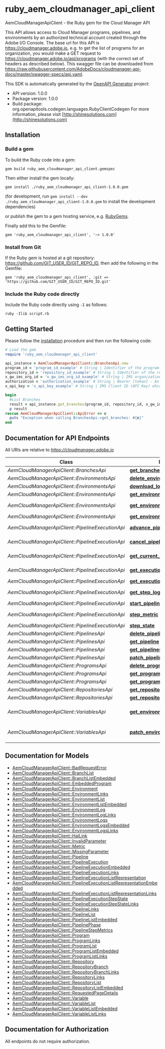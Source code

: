 # ruby_aem_cloudmanager_api_client

AemCloudManagerApiClient - the Ruby gem for the Cloud Manager API

This API allows access to Cloud Manager programs, pipelines, and environments by an authorized technical account created through the Adobe I/O Console. The base url for this API is https://cloudmanager.adobe.io, e.g. to get the list of programs for an organization, you would make a GET request to https://cloudmanager.adobe.io/api/programs (with the correct set of headers as described below). This swagger file can be downloaded from https://raw.githubusercontent.com/AdobeDocs/cloudmanager-api-docs/master/swagger-specs/api.yaml.

This SDK is automatically generated by the [OpenAPI Generator](https://openapi-generator.tech) project:

- API version: 1.0.0
- Package version: 1.0.0
- Build package: org.openapitools.codegen.languages.RubyClientCodegen
For more information, please visit [http://shinesolutions.com](http://shinesolutions.com)

## Installation

### Build a gem

To build the Ruby code into a gem:

```shell
gem build ruby_aem_cloudmanager_api_client.gemspec
```

Then either install the gem locally:

```shell
gem install ./ruby_aem_cloudmanager_api_client-1.0.0.gem
```

(for development, run `gem install --dev ./ruby_aem_cloudmanager_api_client-1.0.0.gem` to install the development dependencies)

or publish the gem to a gem hosting service, e.g. [RubyGems](https://rubygems.org/).

Finally add this to the Gemfile:

    gem 'ruby_aem_cloudmanager_api_client', '~> 1.0.0'

### Install from Git

If the Ruby gem is hosted at a git repository: https://github.com/GIT_USER_ID/GIT_REPO_ID, then add the following in the Gemfile:

    gem 'ruby_aem_cloudmanager_api_client', :git => 'https://github.com/GIT_USER_ID/GIT_REPO_ID.git'

### Include the Ruby code directly

Include the Ruby code directly using `-I` as follows:

```shell
ruby -Ilib script.rb
```

## Getting Started

Please follow the [installation](#installation) procedure and then run the following code:

```ruby
# Load the gem
require 'ruby_aem_cloudmanager_api_client'

api_instance = AemCloudManagerApiClient::BranchesApi.new
program_id = 'program_id_example' # String | Identifier of the program.
repository_id = 'repository_id_example' # String | Identifier of the repository
x_gw_ims_org_id = 'x_gw_ims_org_id_example' # String | IMS organization ID that the request is being made under.
authorization = 'authorization_example' # String | Bearer [token] - An access token for the technical account created through integration with Adobe IO
x_api_key = 'x_api_key_example' # String | IMS Client ID (API Key) which is subscribed to consume services on console.adobe.io

begin
  #List Branches
  result = api_instance.get_branches(program_id, repository_id, x_gw_ims_org_id, authorization, x_api_key)
  p result
rescue AemCloudManagerApiClient::ApiError => e
  puts "Exception when calling BranchesApi->get_branches: #{e}"
end

```

## Documentation for API Endpoints

All URIs are relative to *https://cloudmanager.adobe.io*

Class | Method | HTTP request | Description
------------ | ------------- | ------------- | -------------
*AemCloudManagerApiClient::BranchesApi* | [**get_branches**](docs/BranchesApi.md#get_branches) | **GET** /api/program/{programId}/repository/{repositoryId}/branches | List Branches
*AemCloudManagerApiClient::EnvironmentsApi* | [**delete_environment**](docs/EnvironmentsApi.md#delete_environment) | **DELETE** /api/program/{programId}/environment/{environmentId} | DeleteEnvironment
*AemCloudManagerApiClient::EnvironmentsApi* | [**download_logs**](docs/EnvironmentsApi.md#download_logs) | **GET** /api/program/{programId}/environment/{environmentId}/logs/download | Download Logs
*AemCloudManagerApiClient::EnvironmentsApi* | [**get_environment**](docs/EnvironmentsApi.md#get_environment) | **GET** /api/program/{programId}/environment/{environmentId} | Get Environment
*AemCloudManagerApiClient::EnvironmentsApi* | [**get_environment_logs**](docs/EnvironmentsApi.md#get_environment_logs) | **GET** /api/program/{programId}/environment/{environmentId}/logs | Get Environment Logs
*AemCloudManagerApiClient::EnvironmentsApi* | [**get_environments**](docs/EnvironmentsApi.md#get_environments) | **GET** /api/program/{programId}/environments | List Environments
*AemCloudManagerApiClient::PipelineExecutionApi* | [**advance_pipeline_execution**](docs/PipelineExecutionApi.md#advance_pipeline_execution) | **PUT** /api/program/{programId}/pipeline/{pipelineId}/execution/{executionId}/phase/{phaseId}/step/{stepId}/advance | Advance
*AemCloudManagerApiClient::PipelineExecutionApi* | [**cancel_pipeline_execution_step**](docs/PipelineExecutionApi.md#cancel_pipeline_execution_step) | **PUT** /api/program/{programId}/pipeline/{pipelineId}/execution/{executionId}/phase/{phaseId}/step/{stepId}/cancel | Cancel
*AemCloudManagerApiClient::PipelineExecutionApi* | [**get_current_execution**](docs/PipelineExecutionApi.md#get_current_execution) | **GET** /api/program/{programId}/pipeline/{pipelineId}/execution | Get current pipeline execution
*AemCloudManagerApiClient::PipelineExecutionApi* | [**get_execution**](docs/PipelineExecutionApi.md#get_execution) | **GET** /api/program/{programId}/pipeline/{pipelineId}/execution/{executionId} | Get pipeline execution
*AemCloudManagerApiClient::PipelineExecutionApi* | [**get_executions**](docs/PipelineExecutionApi.md#get_executions) | **GET** /api/program/{programId}/pipeline/{pipelineId}/executions | List Executions
*AemCloudManagerApiClient::PipelineExecutionApi* | [**get_step_logs**](docs/PipelineExecutionApi.md#get_step_logs) | **GET** /api/program/{programId}/pipeline/{pipelineId}/execution/{executionId}/phase/{phaseId}/step/{stepId}/logs | Get logs
*AemCloudManagerApiClient::PipelineExecutionApi* | [**start_pipeline**](docs/PipelineExecutionApi.md#start_pipeline) | **PUT** /api/program/{programId}/pipeline/{pipelineId}/execution | Start the pipeline
*AemCloudManagerApiClient::PipelineExecutionApi* | [**step_metric**](docs/PipelineExecutionApi.md#step_metric) | **GET** /api/program/{programId}/pipeline/{pipelineId}/execution/{executionId}/phase/{phaseId}/step/{stepId}/metrics | Get step metrics
*AemCloudManagerApiClient::PipelineExecutionApi* | [**step_state**](docs/PipelineExecutionApi.md#step_state) | **GET** /api/program/{programId}/pipeline/{pipelineId}/execution/{executionId}/phase/{phaseId}/step/{stepId} | Get step state
*AemCloudManagerApiClient::PipelinesApi* | [**delete_pipeline**](docs/PipelinesApi.md#delete_pipeline) | **DELETE** /api/program/{programId}/pipeline/{pipelineId} | Delete a Pipeline
*AemCloudManagerApiClient::PipelinesApi* | [**get_pipeline**](docs/PipelinesApi.md#get_pipeline) | **GET** /api/program/{programId}/pipeline/{pipelineId} | Get Pipeline
*AemCloudManagerApiClient::PipelinesApi* | [**get_pipelines**](docs/PipelinesApi.md#get_pipelines) | **GET** /api/program/{programId}/pipelines | List Pipelines
*AemCloudManagerApiClient::PipelinesApi* | [**patch_pipeline**](docs/PipelinesApi.md#patch_pipeline) | **PATCH** /api/program/{programId}/pipeline/{pipelineId} | Patches Pipeline
*AemCloudManagerApiClient::ProgramsApi* | [**delete_program**](docs/ProgramsApi.md#delete_program) | **DELETE** /api/program/{programId} | Delete Program
*AemCloudManagerApiClient::ProgramsApi* | [**get_program**](docs/ProgramsApi.md#get_program) | **GET** /api/program/{programId} | Get Program
*AemCloudManagerApiClient::ProgramsApi* | [**get_programs**](docs/ProgramsApi.md#get_programs) | **GET** /api/programs | Lists Programs
*AemCloudManagerApiClient::RepositoriesApi* | [**get_repositories**](docs/RepositoriesApi.md#get_repositories) | **GET** /api/program/{programId}/repositories | Lists Repositories
*AemCloudManagerApiClient::RepositoriesApi* | [**get_repository**](docs/RepositoriesApi.md#get_repository) | **GET** /api/program/{programId}/repository/{repositoryId} | Get Repository
*AemCloudManagerApiClient::VariablesApi* | [**get_environment_variables**](docs/VariablesApi.md#get_environment_variables) | **GET** /api/program/{programId}/environment/{environmentId}/variables | List User Environment Variables
*AemCloudManagerApiClient::VariablesApi* | [**patch_environment_variables**](docs/VariablesApi.md#patch_environment_variables) | **PATCH** /api/program/{programId}/environment/{environmentId}/variables | Patch User Environment Variables


## Documentation for Models

 - [AemCloudManagerApiClient::BadRequestError](docs/BadRequestError.md)
 - [AemCloudManagerApiClient::BranchList](docs/BranchList.md)
 - [AemCloudManagerApiClient::BranchListEmbedded](docs/BranchListEmbedded.md)
 - [AemCloudManagerApiClient::EmbeddedProgram](docs/EmbeddedProgram.md)
 - [AemCloudManagerApiClient::Environment](docs/Environment.md)
 - [AemCloudManagerApiClient::EnvironmentLinks](docs/EnvironmentLinks.md)
 - [AemCloudManagerApiClient::EnvironmentList](docs/EnvironmentList.md)
 - [AemCloudManagerApiClient::EnvironmentListEmbedded](docs/EnvironmentListEmbedded.md)
 - [AemCloudManagerApiClient::EnvironmentLog](docs/EnvironmentLog.md)
 - [AemCloudManagerApiClient::EnvironmentLogLinks](docs/EnvironmentLogLinks.md)
 - [AemCloudManagerApiClient::EnvironmentLogs](docs/EnvironmentLogs.md)
 - [AemCloudManagerApiClient::EnvironmentLogsEmbedded](docs/EnvironmentLogsEmbedded.md)
 - [AemCloudManagerApiClient::EnvironmentLogsLinks](docs/EnvironmentLogsLinks.md)
 - [AemCloudManagerApiClient::HalLink](docs/HalLink.md)
 - [AemCloudManagerApiClient::InvalidParameter](docs/InvalidParameter.md)
 - [AemCloudManagerApiClient::Metric](docs/Metric.md)
 - [AemCloudManagerApiClient::MissingParameter](docs/MissingParameter.md)
 - [AemCloudManagerApiClient::Pipeline](docs/Pipeline.md)
 - [AemCloudManagerApiClient::PipelineExecution](docs/PipelineExecution.md)
 - [AemCloudManagerApiClient::PipelineExecutionEmbedded](docs/PipelineExecutionEmbedded.md)
 - [AemCloudManagerApiClient::PipelineExecutionLinks](docs/PipelineExecutionLinks.md)
 - [AemCloudManagerApiClient::PipelineExecutionListRepresentation](docs/PipelineExecutionListRepresentation.md)
 - [AemCloudManagerApiClient::PipelineExecutionListRepresentationEmbedded](docs/PipelineExecutionListRepresentationEmbedded.md)
 - [AemCloudManagerApiClient::PipelineExecutionListRepresentationLinks](docs/PipelineExecutionListRepresentationLinks.md)
 - [AemCloudManagerApiClient::PipelineExecutionStepState](docs/PipelineExecutionStepState.md)
 - [AemCloudManagerApiClient::PipelineExecutionStepStateLinks](docs/PipelineExecutionStepStateLinks.md)
 - [AemCloudManagerApiClient::PipelineLinks](docs/PipelineLinks.md)
 - [AemCloudManagerApiClient::PipelineList](docs/PipelineList.md)
 - [AemCloudManagerApiClient::PipelineListEmbedded](docs/PipelineListEmbedded.md)
 - [AemCloudManagerApiClient::PipelinePhase](docs/PipelinePhase.md)
 - [AemCloudManagerApiClient::PipelineStepMetrics](docs/PipelineStepMetrics.md)
 - [AemCloudManagerApiClient::Program](docs/Program.md)
 - [AemCloudManagerApiClient::ProgramLinks](docs/ProgramLinks.md)
 - [AemCloudManagerApiClient::ProgramList](docs/ProgramList.md)
 - [AemCloudManagerApiClient::ProgramListEmbedded](docs/ProgramListEmbedded.md)
 - [AemCloudManagerApiClient::ProgramListLinks](docs/ProgramListLinks.md)
 - [AemCloudManagerApiClient::Repository](docs/Repository.md)
 - [AemCloudManagerApiClient::RepositoryBranch](docs/RepositoryBranch.md)
 - [AemCloudManagerApiClient::RepositoryBranchLinks](docs/RepositoryBranchLinks.md)
 - [AemCloudManagerApiClient::RepositoryLinks](docs/RepositoryLinks.md)
 - [AemCloudManagerApiClient::RepositoryList](docs/RepositoryList.md)
 - [AemCloudManagerApiClient::RepositoryListEmbedded](docs/RepositoryListEmbedded.md)
 - [AemCloudManagerApiClient::RequestedPageDetails](docs/RequestedPageDetails.md)
 - [AemCloudManagerApiClient::Variable](docs/Variable.md)
 - [AemCloudManagerApiClient::VariableList](docs/VariableList.md)
 - [AemCloudManagerApiClient::VariableListEmbedded](docs/VariableListEmbedded.md)
 - [AemCloudManagerApiClient::VariableListLinks](docs/VariableListLinks.md)


## Documentation for Authorization

 All endpoints do not require authorization.

